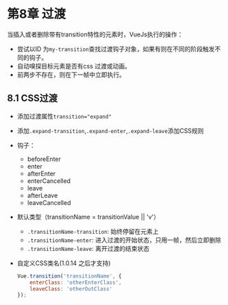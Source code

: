 # 第8章 过渡

当插入或者删除带有transition特性的元素时，VueJs执行的操作：

- 尝试以ID 为`my-transition`查找过渡钩子对象，如果有则在不同的阶段触发不同的钩子。
- 自动嗅探目标元素是否有css 过渡或动画。
- 前两步不存在，则在下一帧中立即执行。

## 8.1 CSS过渡

- 添加过渡属性`transition="expand"`
- 添加`.expand-transition`,`.expand-enter`,`.expand-leave`添加CSS规则
- 钩子：
    - beforeEnter
    - enter
    - afterEnter
    - enterCancelled
    - leave
    - afterLeave
    - leaveCancelled
- 默认类型（transitionName = transitionValue || 'v'）
    - `.transitionName-transition`: 始终停留在元素上
    - `.transitionName-enter`: 进入过渡的开始状态，只用一帧，然后立即删除
    - `.transitionName-leave`: 离开过渡的结束状态
- 自定义CSS类名(1.0.14 之后才支持)

    ```javascript
    Vue.transition('transitionName', {
        enterClass: 'otherEnterClass',
        leaveClass: 'otherOutClass'
    });
    ```